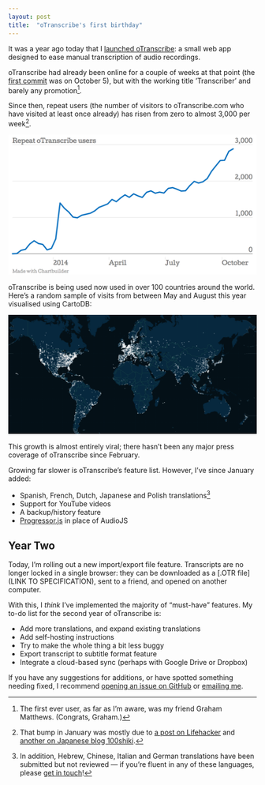 ```yaml
---
layout: post
title:  "oTranscribe's first birthday"
---
```


It was a year ago today that I [launched oTranscribe](http://ejb.github.io/2013/10/03/otranscribe.html): a small web app designed to ease manual transcription of audio recordings.

oTranscribe had already been online for a couple of weeks at that point (the [first commit](https://github.com/oTranscribe/oTranscribe/commit/73c2ec1353be41b838887bb2e93e830cd4b2aa4c) was on October 5), but with the working title ’Transcriber’ and barely any promotion[^1].

Since then, repeat users (the number of visitors to oTranscribe.com who have visited at least once already) has risen from zero to almost 3,000 per week[^2].

![weekly visitors](/assets/otranscribe-1/pageviews.png)

oTranscribe is being used now used in over 100 countries around the world. Here’s a random sample of visits from between May and August this year visualised using CartoDB:

![selection of users around the world](/assets/otranscribe-1/map.png)

This growth is almost entirely viral; there hasn’t been any major press coverage of oTranscribe since February.

Growing far slower is oTranscribe’s feature list. However, I’ve since January added:

- Spanish, French, Dutch, Japanese and Polish translations[^3]
- Support for YouTube videos
- A backup/history feature
- [Progressor.js](https://github.com/ejb/progressor.js) in place of AudioJS

## Year Two

Today, I’m rolling out a new import/export file feature. Transcripts are no longer locked in a single browser: they can be downloaded as a [.OTR file](LINK TO SPECIFICATION), sent to a friend, and opened on another computer.

With this, I _think_ I’ve implemented the majority of “must-have” features. My to-do list for the second year of oTranscribe is:

- Add more translations, and expand existing translations
- Add self-hosting instructions
- Try to make the whole thing a bit less buggy
- Export transcript to subtitle format feature
- Integrate a cloud-based sync (perhaps with Google Drive or Dropbox)

If you have any suggestions for additions, or have spotted something needing fixed, I recommend [opening an issue on GitHub](https://github.com/otranscribe/otranscribe/issues) or [emailing me](mailto:otranscribe@elliotbentley.com).

[^1]: The first ever user, as far as I’m aware, was my friend Graham Matthews. (Congrats, Graham.)
[^2]: That bump in January was mostly due to [a post on Lifehacker](http://lifehacker.com/otranscribe-is-a-free-keyboard-friendly-transcription-1498812713) and [another on Japanese blog 100shiki](http://www.100shiki.com/archives/2014/01/otranscribe.html).
[^3]: In addition, Hebrew, Chinese, Italian and German translations have been submitted but not reviewed — if you’re fluent in any of these languages, please [get in touch](mailto:otranscribe@elliotbentley.com)!
